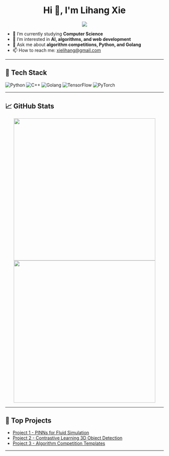 <h1 align="center">Hi 👋, I'm Lihang Xie</h1>
<p align="center">
  <img src="https://readme-typing-svg.herokuapp.com?lines=Computer+Science+Student;Future+Algorithm+Engineer;Loves+Tech+%26+Learning&center=true&width=500&height=50">
</p>

- 🔭 I’m currently studying **Computer Science**  
- 🌱 I’m interested in **AI, algorithms, and web development**  
- 💬 Ask me about **algorithm competitions, Python, and Golang**  
- 📫 How to reach me: [xielihang@gmail.com](mailto:xielihang@gmail.com)  
---

## 🚀 Tech Stack

![Python](https://img.shields.io/badge/Python-3776AB?style=flat&logo=python&logoColor=white)
![C++](https://img.shields.io/badge/C%2B%2B-00599C?style=flat&logo=c%2B%2B&logoColor=white)
![Golang](https://img.shields.io/badge/Go-00ADD8?style=flat&logo=go&logoColor=white)
![TensorFlow](https://img.shields.io/badge/TensorFlow-FF6F00?style=flat&logo=tensorflow&logoColor=white)
![PyTorch](https://img.shields.io/badge/PyTorch-EE4C2C?style=flat&logo=pytorch&logoColor=white)

---
## 📈 GitHub Stats

<p align="center">
  <img src="https://github-readme-stats.vercel.app/api?username=LihangXie&show_icons=true&theme=flag-india" width="450"/>
  <img src="https://github-readme-streak-stats.herokuapp.com/?user=LihangXie&theme=default" width="450"/>
</p>

---

## 📌 Top Projects

- [Project 1 - PINNs for Fluid Simulation](https://github.com/LihangXie/project-pinn-fluid)
- [Project 2 - Contrastive Learning 3D Object Detection](https://github.com/LihangXie/coin-3d-det)
- [Project 3 - Algorithm Competition Templates](https://github.com/LihangXie/acm-template)

---


